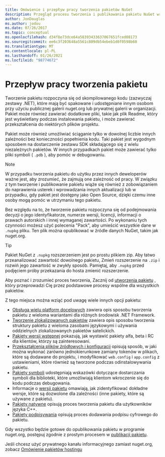 ```yaml
---
title: Omówienie i przepływ pracy tworzenia pakietów NuGet
description: Przegląd procesu tworzenia i publikowania pakietu NuGet wraz z łączami do innych określonych części procesu.
author: JonDouglas
ms.author: jodou
ms.date: 07/26/2017
ms.topic: conceptual
ms.openlocfilehash: d34f8e73dce64a58393433637067651fced08173
ms.sourcegitcommit: ee6c3f203648a5561c809db54ebeb1d0f0598b68
ms.translationtype: MT
ms.contentlocale: pl-PL
ms.lasthandoff: 01/26/2021
ms.locfileid: "98774672"
---
```

# <a name="package-creation-workflow"></a>Przepływ pracy tworzenia pakietu

Tworzenie pakietu rozpoczyna się od skompilowanego kodu (zazwyczaj zestawy .NET), które mają być spakowane i udostępniane innym osobom przy użyciu publicznej galerii nuget.org lub prywatnej galerii w organizacji. Pakiet może również zawierać dodatkowe pliki, takie jak plik Readme, który jest wyświetlany podczas instalowania pakietu, i może zawierać przekształcenia do niektórych plików projektu.

Pakiet może również umożliwiać ściąganie tylko w dowolnej liczbie innych zależności bez konieczności popełnienia kodu. Taki pakiet jest wygodnym sposobem na dostarczenie zestawu SDK składającego się z wielu niezależnych pakietów. W innych przypadkach pakiet może zawierać tylko pliki symboli ( `.pdb` ), aby pomóc w debugowaniu.

> [!Note]
> W przypadku tworzenia pakietu do użytku przez innych deweloperów ważne jest, aby zrozumieć, że zajmują one zależność od pracy. W związku z tym tworzenie i publikowanie pakietu wiąże się również z zobowiązaniem do naprawienia usterek i wprowadzania innych aktualizacji lub w przypadku, gdy pakiet jest dostępny jako Open Source, dzięki czemu inne osoby mogą pomóc w utrzymaniu tego pakietu.

Bez względu na to, że tworzenie pakietu rozpoczyna się od podejmowania decyzji o jego identyfikatorze, numerze wersji, licencji, informacji o prawach autorskich i innej wymaganej zawartości. Po wykonaniu tych czynności możesz użyć polecenia "Pack", aby umieścić wszystkie dane w `.nupkg` pliku. Ten plik można opublikować w źródle danych NuGet, takim jak nuget.org.

> [!Tip]
> Pakiet NuGet z `.nupkg` rozszerzeniem jest po prostu plikiem zip. Aby łatwo przeanalizować zawartość dowolnego pakietu, Zmień rozszerzenie na `.zip` i rozwiń jego zawartość w zwykły sposób. Pamiętaj, aby `.nupkg` przed podjęciem próby przekazania do hosta zmienić rozszerzenie.

Aby poznać i zrozumieć proces tworzenia, Zacznij od [utworzenia pakietu](../create-packages/creating-a-package.md) , który przeprowadzi Cię przez podstawowe procesy wspólne dla wszystkich pakietów.

Z tego miejsca można wziąć pod uwagę wiele innych opcji pakietu:

- [Obsługa wielu platform docelowych](../create-packages/supporting-multiple-target-frameworks.md) zawiera opis sposobu tworzenia pakietu z wieloma wariantami dla różnych środowisk .NET Framework.
- [Tworzenie zlokalizowanych pakietów](../create-packages/creating-localized-packages.md) zawiera opis sposobu tworzenia struktury pakietu z wieloma zasobami językowymi i używania oddzielnych zlokalizowanych pakietów satelickich.
- [Pakiety wersji wstępnej](../create-packages/prerelease-packages.md) pokazują, jak wystawić pakiety alfa, beta i RC dla klientów, którzy są zainteresowani.
- [Przekształcenia plików źródłowych i konfiguracji](../create-packages/source-and-config-file-transformations.md) opisują sposób, w jaki można wykonać zarówno jednokierunkowe zamiany tokenów w plikach, które są dodawane do projektu, i modyfikować `web.config` i `app.config` z ustawieniami, które również są tworzone podczas odinstalowywania pakietu.
- [Pakiety symboli](../create-packages/symbol-packages-snupkg.md) udostępniają wskazówki dotyczące dostarczania symboli dla biblioteki, które umożliwiają klientom wkroczenie się do kodu podczas debugowania.
- Informacje o [wersji pakietu](../concepts/package-versioning.md) omawiają, jak zidentyfikować dokładne wersje, które są dozwolone dla zależności (inne pakiety, które są używane z pakietu).
- [Pakiety natywne](../guides/native-packages.md) opisują proces tworzenia pakietu dla użytkowników języka C++.
- [Pakiety podpisywania](../create-packages/sign-a-package.md) opisują proces dodawania podpisu cyfrowego do pakietu.

Gdy wszystko będzie gotowe do opublikowania pakietu w programie nuget.org, postępuj zgodnie z prostym procesem w [publikacji pakietu](../nuget-org/publish-a-package.md).

Jeśli chcesz użyć prywatnego kanału informacyjnego zamiast nuget.org, zobacz [Omówienie pakietów hostingu](../hosting-packages/overview.md)
